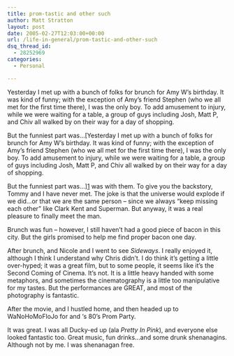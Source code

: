 ```yaml
---
title: prom-tastic and other such
author: Matt Stratton
layout: post
date: 2005-02-27T12:03:00+00:00
url: /life-in-general/prom-tastic-and-other-such
dsq_thread_id:
  - 28252969
categories:
  - Personal

---
```

Yesterday I met up with a bunch of folks for brunch for Amy W&#8217;s birthday. It was kind of funny; with the exception of Amy&#8217;s friend Stephen (who we all met for the first time there), I was the only boy. To add amusement to injury, while we were waiting for a table, a group of guys including Josh, Matt P, and Chiv all walked by on their way for a day of shopping.

But the funniest part was&#8230;[Yesterday I met up with a bunch of folks for brunch for Amy W&#8217;s birthday. It was kind of funny; with the exception of Amy&#8217;s friend Stephen (who we all met for the first time there), I was the only boy. To add amusement to injury, while we were waiting for a table, a group of guys including Josh, Matt P, and Chiv all walked by on their way for a day of shopping.

But the funniest part was&#8230;][1] was with them. To give you the backstory, Tommy and I have never met. The joke is that the universe would explode if we did&#8230;or that we are the same person &#8211; since we always &#8220;keep missing each other&#8221; like Clark Kent and Superman. But anyway, it was a real pleasure to finally meet the man.

Brunch was fun &#8211; however, I still haven&#8217;t had a good piece of bacon in this city. But the girls promised to help me find proper bacon one day.

After brunch, and Nicole and I went to see _Sideways_. I really enjoyed it, although I think I understand why Chris didn&#8217;t. I do think it&#8217;s getting a little over-hyped; it was a great film, but to some people, it seems like it&#8217;s the Second Coming of Cinema. It&#8217;s not. It is a little heavy handed with some metaphors, and sometimes the cinematography is a little too manipulative for my tastes. But the performances are GREAT, and most of the photography is fantastic.

After the movie, and I hustled home, and then headed up to WaNoHoMoFloJo for and &#8216;s 80&#8217;s Prom Party.

It was great. I was all Ducky-ed up (ala _Pretty In Pink_), and everyone else looked fantastic too. Great music, fun drinks&#8230;and some drunk shenanagins. Although not by me. I was shenanagan free.

 [1]: http://www.tommywhitetie.com